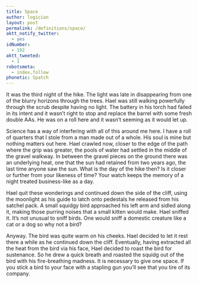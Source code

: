```yaml
---
title: Space
author: logician
layout: post
permalink: /definitions/space/
aktt_notify_twitter:
  - yes
idNumber:
  - 192
aktt_tweeted:
  - 1
robotsmeta:
  - index,follow
phonetic: Spatch
---
```

It was the third night of the hike. The light was late in disappearing from one of the blurry horizons through the trees. Hael was still walking powerfully through the scrub despite having no light. The battery in his torch had failed in its intent and it wasn&#8217;t right to stop and replace the barrel with some fresh double AAs. He was on a roll here and it wasn&#8217;t seeming as it would let up.

Science has a way of interfering with all of this around me here. I have a roll of quarters that I stole from a man made out of a whole. His soul is mine but nothing matters out here. Hael crawled now, closer to the edge of the path where the grip was greater, the pools of water had settled in the middle of the gravel walkway. In between the gravel pieces on the ground there was an underlying heat, one that the sun had retained from two years ago, the last time anyone saw the sun. What is the day of the hike then? Is it closer or further from your likeness of time? Your watch keeps the memory of a night treated business-like as a day.

Hael quit these wonderings and continued down the side of the cliff, using the moonlight as his guide to latch onto pedestals he released from his satchel pack. A small squidgy bird approached his left arm and sidled along it, making those purring noises that a small kitten would make. Hael sniffed it. It&#8217;s not unusual to sniff birds. One would sniff a domestic creature like a cat or a dog so why not a bird?

Anyway. The bird was quite warm on his cheeks. Hael decided to let it rest there a while as he continued down the cliff. Eventually, having extracted all the heat from the bird via his face, Hael decided to roast the bird for sustenance. So he drew a quick breath and roasted the squidg out of the bird with his fire-breathing madness. It is necessary to give one space. If you stick a bird to your face with a stapling gun you&#8217;ll see that you tire of its company.